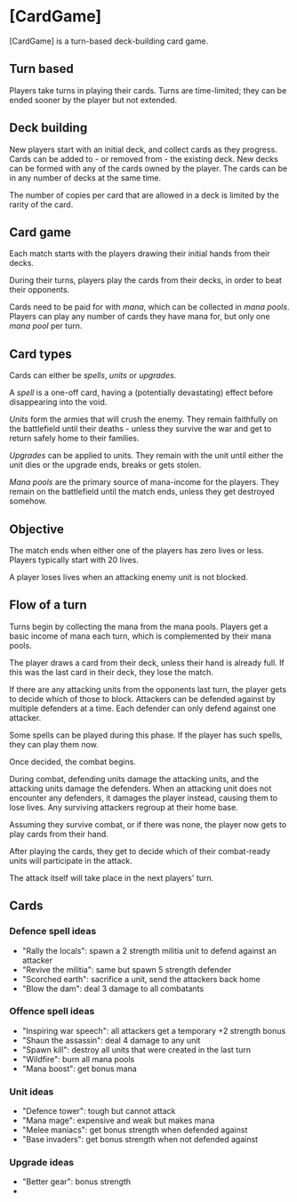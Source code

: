 # [CardGame]
[CardGame] is a turn-based deck-building card game.

## Turn based
Players take turns in playing their cards.
Turns are time-limited; they can be ended sooner by the player but not extended.

## Deck building
New players start with an initial deck, and collect cards as they progress.
Cards can be added to - or removed from - the existing deck.
New decks can be formed with any of the cards owned by the player.
The cards can be in any number of decks at the same time.

The number of copies per card that are allowed in a deck is limited by the 
rarity of the card.

## Card game
Each match starts with the players drawing their initial hands from their decks.

During their turns, players play the cards from their decks, in order to beat 
their opponents.

Cards need to be paid for with *mana*, which can be collected in *mana pools*.
Players can play any number of cards they have mana for, but only one *mana pool*
per turn.

## Card types
Cards can either be *spells*, *units* or *upgrades*.

A *spell* is a one-off card, having a (potentially devastating) effect before 
disappearing into the void.

*Units* form the armies that will crush the enemy. They remain faithfully on the 
battlefield until their deaths - unless they survive the war and get to return 
safely home to their families.

*Upgrades* can be applied to units. They remain with the unit until either 
the unit dies or the upgrade ends, breaks or gets stolen.

*Mana pools* are the primary source of mana-income for the players. They remain 
on the battlefield until the match ends, unless they get destroyed somehow.

## Objective
The match ends when either one of the players has zero lives or less.
Players typically start with 20 lives.

A player loses lives when an attacking enemy unit is not blocked.

## Flow of a turn
Turns begin by collecting the mana from the mana pools.
Players get a basic income of mana each turn, which is complemented by their 
mana pools.

The player draws a card from their deck, unless their hand is already full.
If this was the last card in their deck, they lose the match.

If there are any attacking units from the opponents last turn, the player gets 
to decide which of those to block.
Attackers can be defended against by multiple defenders at a time. 
Each defender can only defend against one attacker.

Some spells can be played during this phase.
If the player has such spells, they can play them now.

Once decided, the combat begins.

During combat, defending units damage the attacking units, and the attacking 
units damage the defenders.
When an attacking unit does not encounter any defenders, it damages the player 
instead, causing them to lose lives. Any surviving attackers regroup at their 
home base.

Assuming they survive combat, or if there was none, the player now gets to play 
cards from their hand.


After playing the cards, they get to decide which of their combat-ready units 
will participate in the attack.

The attack itself will take place in the next players' turn.

## Cards

### Defence spell ideas
- "Rally the locals": spawn a 2 strength militia unit to defend against an attacker
- "Revive the militia": same but spawn 5 strength defender
- "Scorched earth": sacrifice a unit, send the attackers back home
- "Blow the dam": deal 3 damage to all combatants
### Offence spell ideas
- "Inspiring war speech": all attackers get a temporary +2 strength bonus
- "Shaun the assassin": deal 4 damage to any unit
- "Spawn kill": destroy all units that were created in the last turn
- "Wildfire": burn all mana pools
- "Mana boost": get bonus mana
### Unit ideas
- "Defence tower": tough but cannot attack
- "Mana mage": expensive and weak but makes mana
- "Melee maniacs": get bonus strength when defended against
- "Base invaders": get bonus strength when not defended against
### Upgrade ideas
- "Better gear": bonus strength
- 

